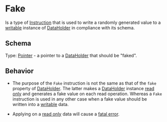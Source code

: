 # Fake
Is a type of [Instruction] that is used to write a randomly generated value to a [writable][access] instance of [DataHolder] in compliance with its schema.

## Schema
Type: [Pointer] - a pointer to a [DataHolder] that should be "faked".

## Behavior
- The purpose of the `Fake` instruction is not the same as that of the `fake` property of [DataHolder]. The latter makes a [DataHolder] instance [read only][access] and generates a fake value on each read operation. Whereas a `Fake` instruction is used in any other case when a fake value should be written into a [writable][access] data.

- Applying on a [read only][access] data will cause a [fatal error][fatal].




[Instruction]: Instruction.md

[fatal]: ../ConsoleMessagesReference.md#Fatal-Errors

[DataHolder]: ../main_components/DataHolder.md
[access]: ../main_components/DataHolder.md#Reset-value-and-access-rights

[Pointer]: ../helper_components/Pointer.md